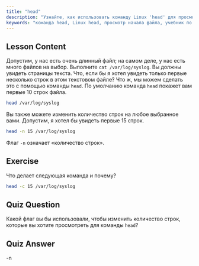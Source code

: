 ```yaml
---
title: "head"
description: "Узнайте, как использовать команду Linux 'head' для просмотра начала файлов. Изучите опции, такие как -n для подсчета строк. Важный учебник по командам Linux."
keywords: "команда head, Linux head, просмотр начала файла, учебник по Linux, команды Linux, Linux для начинающих, head -n, руководство по Linux"
---
```


## Lesson Content

Допустим, у нас есть очень длинный файл; на самом деле, у нас есть много файлов на выбор. Выполните `cat /var/log/syslog`. Вы должны увидеть страницы текста. Что, если бы я хотел увидеть только первые несколько строк в этом текстовом файле? Что ж, мы можем сделать это с помощью команды `head`. По умолчанию команда `head` покажет вам первые 10 строк файла.

```bash
head /var/log/syslog
```

Вы также можете изменить количество строк на любое выбранное вами. Допустим, я хотел бы увидеть первые 15 строк.

```bash
head -n 15 /var/log/syslog
```

Флаг `-n` означает «количество строк».

## Exercise

Что делает следующая команда и почему?

```bash
head -c 15 /var/log/syslog
```

## Quiz Question

Какой флаг вы бы использовали, чтобы изменить количество строк, которые вы хотите просмотреть для команды `head`?

## Quiz Answer

-n
